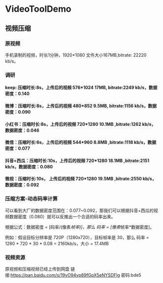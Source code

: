 # VideoToolDemo
## 视频压缩


 ### 原视频
 手机录制的视频，时长1分钟，1920*1080 文件大小167MB,bitrate: 22220 kb/s。
 
 ### 调研

 #### keep: 压缩时长:8s，上传后的视频 576*1024 17MB, bitrate:2249 kb/s，数据密度：0.140
 
 #### 微博：压缩时长:8s，上传后的视频  480*852 9.5MB, bitrate:1156 kb/s，数据密度：0.090
 
 #### 小红书：压缩时长:8s，上传后的视频 720*1280 10.1MB ,bitrate:1262 kb/s，数据密度：0.046
 
 #### 微信：压缩时长:6s，上传后的视频 544*960 8.8MB ,bitrate:1118 kb/s，数据密度：0.077
 
 #### 抖音+西瓜：压缩时长:10s，上传后的视频 720*1280 18.1MB ,bitrate:2151 kb/s，数据密度：0.080
 
 #### 微视：压缩时长:10s， 上传后的视频 720*1280 19.5MB ,bitrate:2550 kb/s，数据密度：0.092
 
 
 ### 压缩方案-动态码率计算
 可以看到大厂的数据密度范围在：0.077~0.092，那我们可以根据抖音+西瓜的视频数据密度（0.080）就可以反推出一个合适的码率出来。
 
 根据公式：数据密度 = [码率/(像素*帧率)]，那么 码率 = [像素*帧率*数据密度]。
 
 例如：假设目标分辨率是 720P（1280x720），目标帧率是 30，那么 码率 = 1280 * 720 * 30 * 0.08 = 2160kb/s，大小 = 17.4MB
 
 ### 视频资源
 原视频和压缩视频已经上传到网盘
 链接:https://pan.baidu.com/s/19yO94vp89fGpX5eNYSDFlg  密码:bde5
 
